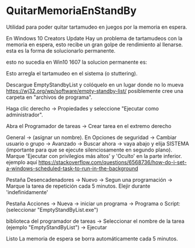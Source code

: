 # QuitarMemoriaEnStandBy
Utilidad para poder quitar tartamudeo en juegos por la memoria en espera.

En Windows 10 Creators Update Hay un problema de tartamudeos con la memoria en espera, esto recibe un gran golpe de rendimiento al llenarse. esta es la forma de solucionarlo permanente.

esto no sucedia en Win10 1607
la solucion permanente es:

Esto arregla el tartamudeo en el sistema (o stuttering).

Descargue EmptyStandbyList y colóquelo en un lugar donde no lo mueva https://wj32.org/wp/software/empty-standby-list/
posiblemente cree una carpeta en "archivos de programa".

Haga clic derecho -> Propiedades y seleccione "Ejecutar como administrador".

Abra el Programador de tareas -> Crear tarea en el extremo derecho

General -> (asígnar un nombre). En Opciones de seguridad -> Cambiar usuario o grupo -> Avanzado -> Buscar ahora -> vaya abajo y elija SISTEMA (importante para que se ejecute silenciosamente en segundo plano). Marque 'Ejecutar con privilegios más altos' y 'Oculto' en la parte inferior. ejemplo aquí https://stackoverflow.com/questions/6568736/how-do-i-set-a-windows-scheduled-task-to-run-in-the-background

Pestaña Desencadenadores -> Nuevo -> Segun una programación -> Marque la tarea de repetición cada 5 minutos.
Elejir durante 'indefinidamente'

Pestaña Acciones -> Nueva -> iniciar un programa -> Programa o Script: (seleccionar "EmptyStandByList.exe")

biblioteca del programador de tareas -> Seleccionar el nombre de la tarea (ejemplo "EmptyStandByList") -> Ejecutar

Listo La memoria de espera se borra automáticamente cada 5 minutos.
